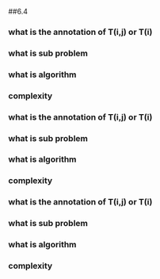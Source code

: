 ##6.4

### what is the annotation of T(i,j) or T(i)


### what is sub problem

### what is algorithm

### complexity



### what is the annotation of T(i,j) or T(i)

### what is sub problem

### what is algorithm

### complexity


### what is the annotation of T(i,j) or T(i)

### what is sub problem

### what is algorithm

### complexity
